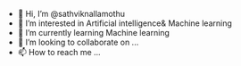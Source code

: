 - 👋 Hi, I’m @sathviknallamothu
- 👀 I’m interested in Artificial intelligence& Machine learning
- 🌱 I’m currently learning Machine learning
- 💞️ I’m looking to collaborate on ...
- 📫 How to reach me ...

<!---
sathviknallamothu/sathviknallamothu is a ✨ special ✨ repository because its `README.md` (this file) appears on your GitHub profile.
You can click the Preview link to take a look at your changes.
--->
